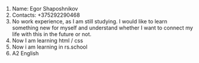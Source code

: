 1. Name: Egor Shaposhnikov
2. Contacts: +375292290468
3. No work experience, as I am still studying. I would like to learn something new for myself and understand whether I want to connect my life with this in the future or not.
4. Now I am learning html / css
5. Now i am learning in rs.school
6. A2 English
